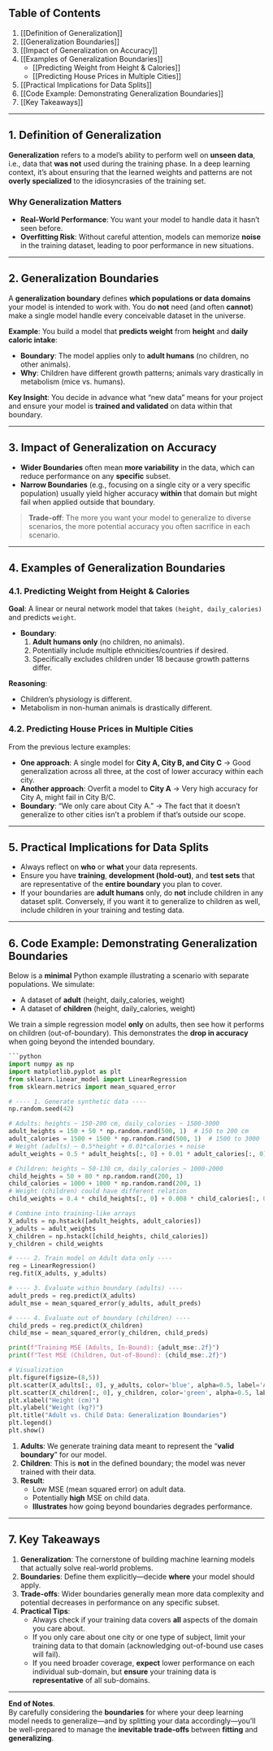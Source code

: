 ## Table of Contents
1. [[Definition of Generalization]]
2. [[Generalization Boundaries]]
3. [[Impact of Generalization on Accuracy]]
4. [[Examples of Generalization Boundaries]]
   - [[Predicting Weight from Height & Calories]]
   - [[Predicting House Prices in Multiple Cities]]
5. [[Practical Implications for Data Splits]]
6. [[Code Example: Demonstrating Generalization Boundaries]]
7. [[Key Takeaways]]

---

## 1. Definition of Generalization
**Generalization** refers to a model’s ability to perform well on **unseen data**, i.e., data that **was not** used during the training phase. In a deep learning context, it’s about ensuring that the learned weights and patterns are not **overly specialized** to the idiosyncrasies of the training set.

### Why Generalization Matters
- **Real-World Performance**: You want your model to handle data it hasn’t seen before.  
- **Overfitting Risk**: Without careful attention, models can memorize **noise** in the training dataset, leading to poor performance in new situations.

---

## 2. Generalization Boundaries
A **generalization boundary** defines **which populations or data domains** your model is intended to work with. You do **not** need (and often **cannot**) make a single model handle every conceivable dataset in the universe.

**Example**: You build a model that **predicts weight** from **height** and **daily caloric intake**:
- **Boundary**: The model applies only to **adult humans** (no children, no other animals).
- **Why**: Children have different growth patterns; animals vary drastically in metabolism (mice vs. humans).

**Key Insight**: You decide in advance what “new data” means for your project and ensure your model is **trained and validated** on data within that boundary.

---

## 3. Impact of Generalization on Accuracy
- **Wider Boundaries** often mean **more variability** in the data, which can reduce performance on any **specific** subset.  
- **Narrow Boundaries** (e.g., focusing on a single city or a very specific population) usually yield higher accuracy **within** that domain but might fail when applied outside that boundary.

> **Trade-off**: The more you want your model to generalize to diverse scenarios, the more potential accuracy you often sacrifice in each scenario.

---

## 4. Examples of Generalization Boundaries

### 4.1. Predicting Weight from Height & Calories
**Goal**: A linear or neural network model that takes `(height, daily_calories)` and predicts `weight`.  
- **Boundary**: 
  1. **Adult humans only** (no children, no animals).  
  2. Potentially include multiple ethnicities/countries if desired.  
  3. Specifically excludes children under 18 because growth patterns differ.

**Reasoning**:  
- Children’s physiology is different.  
- Metabolism in non-human animals is drastically different.

### 4.2. Predicting House Prices in Multiple Cities
From the previous lecture examples:
- **One approach**: A single model for **City A, City B, and City C** → Good generalization across all three, at the cost of lower accuracy within each city.  
- **Another approach**: Overfit a model to **City A** → Very high accuracy for City A, might fail in City B/C.  
- **Boundary**: “We only care about City A.” → The fact that it doesn’t generalize to other cities isn’t a problem if that’s outside our scope.

---

## 5. Practical Implications for Data Splits
- Always reflect on **who** or **what** your data represents.  
- Ensure you have **training**, **development (hold-out)**, and **test sets** that are representative of the **entire boundary** you plan to cover.  
- If your boundaries are **adult humans** only, do **not** include children in any dataset split. Conversely, if you want it to generalize to children as well, include children in your training and testing data.

---

## 6. Code Example: Demonstrating Generalization Boundaries

Below is a **minimal** Python example illustrating a scenario with separate populations. We simulate:
- A dataset of **adult** (height, daily_calories, weight)  
- A dataset of **children** (height, daily_calories, weight)  

We train a simple regression model **only** on adults, then see how it performs on children (out-of-boundary). This demonstrates the **drop in accuracy** when going beyond the intended boundary.

```python
```python
import numpy as np
import matplotlib.pyplot as plt
from sklearn.linear_model import LinearRegression
from sklearn.metrics import mean_squared_error

# ---- 1. Generate synthetic data ----
np.random.seed(42)

# Adults: heights ~ 150-200 cm, daily_calories ~ 1500-3000
adult_heights = 150 + 50 * np.random.rand(500, 1)  # 150 to 200 cm
adult_calories = 1500 + 1500 * np.random.rand(500, 1)  # 1500 to 3000
# Weight (adults) ~ 0.5*height + 0.01*calories + noise
adult_weights = 0.5 * adult_heights[:, 0] + 0.01 * adult_calories[:, 0] + 5 * np.random.randn(500)

# Children: heights ~ 50-130 cm, daily_calories ~ 1000-2000
child_heights = 50 + 80 * np.random.rand(200, 1)
child_calories = 1000 + 1000 * np.random.rand(200, 1)
# Weight (children) could have different relation
child_weights = 0.4 * child_heights[:, 0] + 0.008 * child_calories[:, 0] + 3 * np.random.randn(200)

# Combine into training-like arrays
X_adults = np.hstack([adult_heights, adult_calories])
y_adults = adult_weights
X_children = np.hstack([child_heights, child_calories])
y_children = child_weights

# ---- 2. Train model on Adult data only ----
reg = LinearRegression()
reg.fit(X_adults, y_adults)

# ---- 3. Evaluate within boundary (adults) ----
adult_preds = reg.predict(X_adults)
adult_mse = mean_squared_error(y_adults, adult_preds)

# ---- 4. Evaluate out of boundary (children) ----
child_preds = reg.predict(X_children)
child_mse = mean_squared_error(y_children, child_preds)

print(f"Training MSE (Adults, In-Bound): {adult_mse:.2f}")
print(f"Test MSE (Children, Out-of-Bound): {child_mse:.2f}")

# Visualization
plt.figure(figsize=(8,5))
plt.scatter(X_adults[:, 0], y_adults, color='blue', alpha=0.5, label='Adult Data')
plt.scatter(X_children[:, 0], y_children, color='green', alpha=0.5, label='Child Data')
plt.xlabel("Height (cm)")
plt.ylabel("Weight (kg?)")
plt.title("Adult vs. Child Data: Generalization Boundaries")
plt.legend()
plt.show()
```

1. **Adults**: We generate training data meant to represent the “**valid boundary**” for our model.  
2. **Children**: This is **not** in the defined boundary; the model was never trained with their data.  
3. **Result**:  
   - Low MSE (mean squared error) on adult data.  
   - Potentially **high** MSE on child data.  
   - **Illustrates** how going beyond boundaries degrades performance.

---

## 7. Key Takeaways
1. **Generalization**: The cornerstone of building machine learning models that actually solve real-world problems.  
2. **Boundaries**: Define them explicitly—decide **where** your model should apply.  
3. **Trade-offs**: Wider boundaries generally mean more data complexity and potential decreases in performance on any specific subset.  
4. **Practical Tips**:  
   - Always check if your training data covers **all** aspects of the domain you care about.  
   - If you only care about one city or one type of subject, limit your training data to that domain (acknowledging out-of-bound use cases will fail).  
   - If you need broader coverage, **expect** lower performance on each individual sub-domain, but **ensure** your training data is **representative** of all sub-domains.

---

**End of Notes**.  
By carefully considering the **boundaries** for where your deep learning model needs to generalize—and by splitting your data accordingly—you’ll be well-prepared to manage the **inevitable trade-offs** between **fitting** and **generalizing**.
